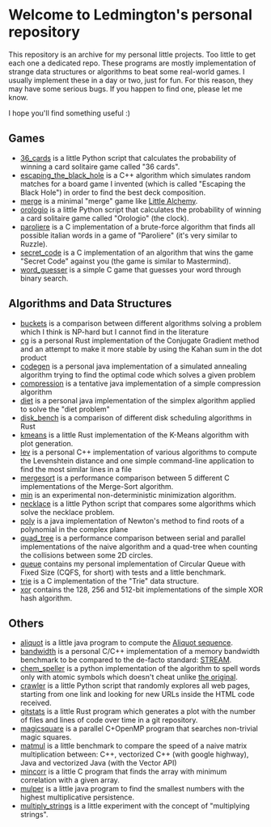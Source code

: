 # Welcome to Ledmington's personal repository
This repository is an archive for my personal little projects. Too little to get each one a dedicated repo. These programs are mostly implementation of strange data structures or algorithms to beat some real-world games. I usually implement these in a day or two, just for fun. For this reason, they may have some serious bugs. If you happen to find one, please let me know.

I hope you'll find something useful :)

## Games
- [36_cards](https://github.com/Ledmington/personal/tree/master/36_cards) is a little Python script that calculates the probability of winning a card solitaire game called "36 cards".
- [escaping_the_black_hole](https://github.com/Ledmington/personal/tree/master/escaping_the_black_hole) is a C++ algorithm which simulates random matches for a board game I invented (which is called "Escaping the Black Hole") in order to find the best deck composition.
- [merge](https://github.com/Ledmington/personal/tree/master/merge) is a minimal "merge" game like [Little Alchemy](https://littlealchemy.com).
- [orologio](https://github.com/Ledmington/personal/tree/master/orologio) is a little Python script that calculates the probability of winning a card solitaire game called "Orologio" (the clock).
- [paroliere](https://github.com/Ledmington/personal/tree/master/paroliere) is a C implementation of a brute-force algorithm that finds all possible italian words in a game of "Paroliere" (it's very similar to Ruzzle).
- [secret_code](https://github.com/Ledmington/personal/tree/master/secret_code) is a C implementation of an algorithm that wins the game "Secret Code" against you (the game is similar to Mastermind).
- [word_guesser](https://github.com/Ledmington/personal/tree/master/word_guesser) is a simple C game that guesses your word through binary search.

## Algorithms and Data Structures
- [buckets](https://github.com/Ledmington/personal/tree/master/buckets) is a comparison between different algorithms solving a problem which I think is NP-hard but I cannot find in the literature
- [cg](https://github.com/Ledmington/personal/tree/master/buckets) is a personal Rust implementation of the Conjugate Gradient method and an attempt to make it more stable by using the Kahan sum in the dot product
- [codegen](https://github.com/Ledmington/personal/tree/master/codegen) is a personal java implementation of a simulated annealing algorithm trying to find the optimal code which solves a given problem
- [compression](https://github.com/Ledmington/personal/tree/master/compression) is a tentative java implementation of a simple compression algorithm
- [diet](https://github.com/Ledmington/personal/tree/master/diet) is a personal java implementation of the simplex algorithm applied to solve the "diet problem"
- [disk_bench](https://github.com/Ledmington/personal/tree/master/disk_bench) is a comparison of different disk scheduling algorithms in Rust
- [kmeans](https://github.com/Ledmington/personal/tree/master/kmeans) is a little Rust implementation of the K-Means algorithm with plot generation.
- [lev](https://github.com/Ledmington/personal/tree/master/lev) is a personal C++ implementation of various algorithms to compute the Levenshtein distance and one simple command-line application to find the most similar lines in a file
- [mergesort](https://github.com/Ledmington/personal/tree/master/mergesort) is a performance comparison between 5 different C implementations of the Merge-Sort algorithm.
- [min](https://github.com/Ledmington/personal/tree/master/min) is an experimental non-deterministic minimization algorithm.
- [necklace](https://github.com/Ledmington/personal/tree/master/necklace) is a little Python script that compares some algorithms which solve the necklace problem.
- [poly](https://github.com/Ledmington/personal/tree/master/poly) is a java implementation of Newton's method to find roots of a polynomial in the complex plane
- [quad_tree](https://github.com/Ledmington/personal/tree/master/quad-tree) is a performance comparison between serial and parallel implementations of the naive algorithm and a quad-tree when counting the collisions between some 2D circles.
- [queue](https://github.com/Ledmington/personal/tree/master/queue) contains my personal implementation of Circular Queue with Fixed Size (CQFS, for short) with tests and a little benchmark.
- [trie](https://github.com/Ledmington/personal/tree/master/trie) is a C implementation of the "Trie" data structure.
- [xor](https://github.com/Ledmington/personal/tree/master/xor) contains the 128, 256 and 512-bit implementations of the simple XOR hash algorithm.

## Others
- [aliquot](https://github.com/Ledmington/personal/tree/master/aliquot) is a little java program to compute the [Aliquot sequence](https://en.wikipedia.org/wiki/Aliquot_sequence).
- [bandwidth](https://github.com/Ledmington/personal/tree/master/bandwidth) is a personal C/C++ implementation of a memory bandwidth benchmark to be compared to the de-facto standard: [STREAM](https://www.cs.virginia.edu/stream/FTP/Code/stream.c).
- [chem_speller](https://github.com/Ledmington/personal/tree/master/chem_speller) is a python implementation of the algorithm to spell words only with atomic symbols which doesn't cheat unlike [the original](https://www.chemspeller.com/index.html?).
- [crawler](https://github.com/Ledmington/personal/tree/master/crawler) is a little Python script that randomly explores all web pages, starting from one link and looking for new URLs inside the HTML code received.
- [gitstats](https://github.com/Ledmington/personal/tree/master/gitstats) is a little Rust program which generates a plot with the number of files and lines of code over time in a git repository.
- [magicsquare](https://github.com/Ledmington/personal/tree/master/magicsquare) is a parallel C+OpenMP program that searches non-trivial magic squares.
- [matmul](https://github.com/Ledmington/personal/tree/master/matmul) is a little benchmark to compare the speed of a naive matrix multiplication between: C++, vectorized C++ (with google highway), Java and vectorized Java (with the Vector API)
- [mincorr](https://github.com/Ledmington/personal/tree/master/mincorr) is a little C program that finds the array with minimum correlation with a given array.
- [mulper](https://github.com/Ledmington/personal/tree/master/mulper) is a little java program to find the smallest numbers with the highest multiplicative persistence.
- [multiply_strings](https://github.com/Ledmington/personal/tree/master/multiply_strings) is a little experiment with the concept of "multiplying strings".
